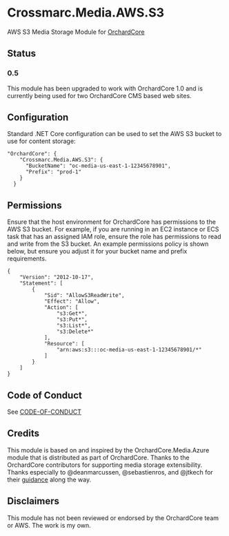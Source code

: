 # Crossmarc.Media.AWS.S3
AWS S3 Media Storage Module for [OrchardCore](https://github.com/OrchardCMS/OrchardCore)

## Status

### 0.5

This module has been upgraded to work with OrchardCore 1.0 and is currently being used for two OrchardCore CMS based web sites.

## Configuration

Standard .NET Core configuration can be used to set the AWS S3 bucket to use for content storage:

```
"OrchardCore": {
    "Crossmarc.Media.AWS.S3": {
      "BucketName": "oc-media-us-east-1-12345678901",
      "Prefix": "prod-1"
    }
  }
```

## Permissions

Ensure that the host environment for OrchardCore has permissions to the AWS S3 bucket. For example, if you are running in an EC2 instance or ECS task that has an assigned IAM role, ensure the role has permissions to read and write from the S3 bucket. An example permissions policy is shown below, but ensure you adjust it for your bucket name and prefix requirements.

```
{
    "Version": "2012-10-17",
    "Statement": [
        {
            "Sid": "AllowS3ReadWrite",
            "Effect": "Allow",
            "Action": [
                "s3:Get*",
                "s3:Put*",
                "s3:List*",
                "s3:Delete*"
            ],
            "Resource": [
                "arn:aws:s3:::oc-media-us-east-1-12345678901/*"
            ]
        }
    ]
}
```

## Code of Conduct

See [CODE-OF-CONDUCT](./CODE-OF-CONDUCT.md)

## Credits

This module is based on and inspired by the OrchardCore.Media.Azure module that is distributed as part of OrchardCore. Thanks to the OrchardCore contributors for supporting media storage extensibility. Thanks especially to @deanmarcussen, @sebastienros, and @jtkech for their [guidance](https://github.com/OrchardCMS/OrchardCore/issues/4107) along the way.

## Disclaimers

This module has not been reviewed or endorsed by the OrchardCore team or AWS. The work is my own.
